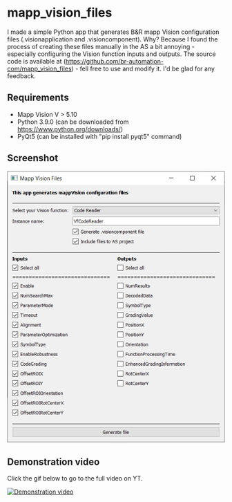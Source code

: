 # mapp_vision_files

I made a simple Python app that generates B&R mapp Vision configuration files (.visionapplication and .visioncomponent). Why? Because I found the process of creating these files manually in the AS a bit annoying - especially configuring the Vision function inputs and outputs. The source code is available at (https://github.com/br-automation-com/mapp_vision_files) - fell free to use and modify it. I'd be glad for any feedback.

## Requirements

- Mapp Vision V > 5.10
- Python 3.9.0 (can be downloaded from https://www.python.org/downloads/)
- PyQt5 (can be installed with "pip install pyqt5" command)

## Screenshot

![Screenshot](screenshot.png)

## Demonstration video

Click the gif below to go to the full video on YT.

[![Demonstration video](https://j.gifs.com/Gv4Y27.gif)](https://youtu.be/76QC-xXXRDU)
